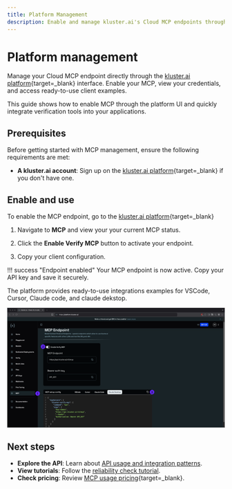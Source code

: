```yaml
---
title: Platform Management
description: Enable and manage kluster.ai's Cloud MCP endpoints through the platform UI with one-click setup and visual client examples.
---
```


# Platform management

Manage your Cloud MCP endpoint directly through the [kluster.ai platform](https://platform.kluster.ai){target=\_blank} interface. Enable your MCP, view your credentials, and access ready-to-use client examples.

This guide shows how to enable MCP through the platform UI and quickly integrate verification tools into your applications.

## Prerequisites

Before getting started with MCP management, ensure the following requirements are met:

- **A kluster.ai account**: Sign up on the [kluster.ai platform](https://platform.kluster.ai/signup){target=\_blank} if you don't have one.

## Enable and use

To enable the MCP endpoint, go to the [kluster.ai platform](https://platform.kluster.ai){target=\_blank}

1. Navigate to **MCP** and view your your current MCP status.


2. Click the **Enable Verify MCP** button to activate your endpoint.


3. Copy your client configuration.

!!! success "Endpoint enabled"
    Your MCP endpoint is now active. Copy your API key and save it securely.
    
The platform provides ready-to-use integrations examples for VSCode, Cursor, Claude code, and claude dekstop.

![MCP kluster.ai platform](/images/get-started/mcp/cloud/platform/platform-get-started.webp)

## Next steps

- **Explore the API**: Learn about [API usage and integration patterns](/get-started/mcp/cloud/api/).
- **View tutorials**: Follow the [reliability check tutorial](/tutorials/klusterai-api/reliability-check/).
- **Check pricing**: Review [MCP usage pricing](https://kluster.ai/pricing){target=\_blank}.